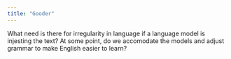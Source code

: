 ```yaml
---
title: "Gooder"
---
```



What need is there for irregularity in language if a language model is injesting the text? 
At some point, do we accomodate the models and adjust grammar to make English easier to learn?
